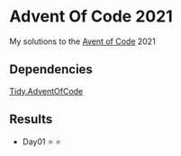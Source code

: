 # Advent Of Code 2021

My solutions to the [Avent of Code](https://adventofcode.com/) 2021

## Dependencies
[Tidy.AdventOfCode](https://github.com/yugabe/Tidy.AdventOfCode)

## Results
- Day01 :star: :star: